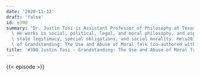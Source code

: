 ```yaml
---
date: '2020-11-12'
draft: 'false'
id: e390
summary: "Dr. Justin Tosi is Assistant Professor of Philosophy at Texas Tech University.\
  \ He works in social, political, legal, and moral philosophy, and especially on\
  \ state legitimacy, special obligations, and social morality. He\u2019s the author\
  \ of Grandstanding: The Use and Abuse of Moral Talk (co-authored with Brandon Warmke)."
title: '#390 Justin Tosi - Grandstanding: The Use and Abuse of Moral Talk'
---
```

{{< episode >}}

